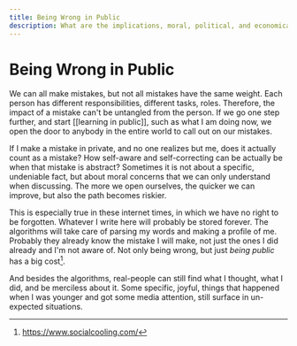 ```yaml
---
title: Being Wrong in Public
description: What are the implications, moral, political, and economical of making mistakes in public
---
```

# Being Wrong in Public
We can all make mistakes, but not all mistakes have the same weight. Each person has different responsibilities, different tasks, roles. Therefore, the impact of a mistake can't be untangled from the person. If we go one step further, and start [[learning in public]], such as what I am doing now, we open the door to anybody in the entire world to call out on our mistakes. 

If I make a mistake in private, and no one realizes but me, does it actually count as a mistake? How self-aware and self-correcting can be actually be when that mistake is abstract? Sometimes it is not about a specific, undeniable fact, but about moral concerns that we can only understand when discussing. The more we open ourselves, the quicker we can improve, but also the path becomes riskier. 

This is especially true in these internet times, in which we have no right to be forgotten. Whatever I write here will probably be stored forever. The algorithms will take care of parsing my words and making a profile of me. Probably they already know the mistake I will make, not just the ones I did already and I'm not aware of. Not only being wrong, but just *being public* has a big cost[^1]. 

And besides the algorithms, real-people can still find what I thought, what I did, and be merciless about it. Some specific, joyful, things that happened when I was younger and got some media attention, still surface in un-expected situations. 

[^1]: https://www.socialcooling.com/